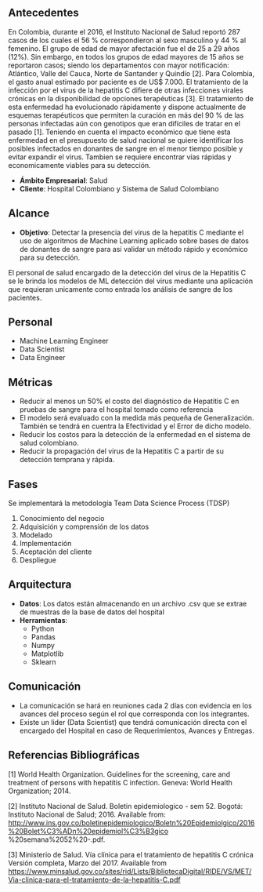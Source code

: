 ## Antecedentes 
En Colombia, durante el 2016, el Instituto Nacional de Salud reportó 287 casos de los cuales el 56 % correspondieron al sexo masculino y 44 % al femenino. El grupo de edad de mayor afectación fue el de 25 a 29 años (12%). Sin embargo, en todos los grupos de edad mayores de 15 años se reportaron casos; siendo los departamentos con mayor notificación: Atlántico, Valle del Cauca, Norte de Santander y Quindío [2]. Para Colombia, el gasto anual estimado por paciente es de US$ 7.000. El tratamiento de la infección por el virus de la hepatitis C difiere de otras infecciones virales crónicas en la disponibilidad de opciones terapéuticas [3]. El tratamiento de esta enfermedad ha evolucionado rápidamente y dispone actualmente de esquemas terapéuticos que permiten la curación en más del 90 % de las personas infectadas aún con genotipos que eran difíciles de tratar en el pasado [1].
Teniendo en cuenta el impacto económico que tiene esta enfermedad en el presupuesto de salud nacional se quiere identificar los posibles infectados en donantes de sangre en el menor tiempo posible y evitar expandir el virus. Tambien se requiere encontrar vías rápidas y economicamente viables para su detección.

* **Ámbito Empresarial**: Salud
* **Cliente**: Hospital Colombiano y Sistema de Salud Colombiano


## Alcance


* **Objetivo**:  Detectar la presencia del virus de la hepatitis C mediante el uso de algoritmos de Machine Learning aplicado sobre bases de datos de donantes de sangre para así validar un método rápido y económico para su detección.

El personal de salud encargado de la detección del virus de la Hepatitis C se le brinda los modelos de ML detección del virus mediante una aplicación que requieran unicamente como entrada los análisis de sangre de los pacientes.

## Personal
* Machine Learning Engineer
* Data Scientist
* Data Engineer
	
## Métricas
* Reducir al menos un 50% el costo del diagnóstico de Hepatitis C en pruebas de sangre para el hospital tomado como referencia
* El modelo será evaluado con la medida más pequeña de Generalización. También se tendrá en cuentra la Efectividad y el Error de dicho modelo.
* Reducir los costos para la detección de la enfermedad en el sistema de salud colombiano.
* Reducir la propagación del virus de la Hepatitis C a partir de su detección temprana y rápida.

## Fases
Se implementará la metodología Team Data Science Process (TDSP)
1. Conocimiento del negocio
2. Adquisición y comprensión de los datos
3. Modelado
4. Implementación
5. Aceptación del cliente
6. Despliegue

## Arquitectura
* **Datos**: Los datos están almacenando en un archivo .csv que se extrae de muestras de la base de datos del hospital
* **Herramientas**:
  * Python
  * Pandas
  * Numpy
  * Matplotlib
  * Sklearn

## Comunicación
* La comunicación se hará en reuniones cada 2 días con evidencia en los avances del proceso según el rol que corresponda con los integrantes.
* Existe un lider (Data Scientist) que tendrá comunicación directa con el encargado del Hospital en caso de Requerimientos, Avances y Entregas.


## Referencias Bibliográficas
[1] World Health Organization. Guidelines for the screening, care and treatment of persons
with hepatitis C infection. Geneva: World Health Organization; 2014.

[2] Instituto Nacional de Salud. Boletin epidemiologico - sem 52. Bogotá: Instituto Nacional
de Salud; 2016. Available from: http://www.ins.gov.co/boletinepidemiologico/Boletn%20Epidemiolgico/2016%20Bolet%C3%ADn%20epidemiol%C3%B3gico
%20semana%2052%20-.pdf.

[3] Ministerio de Salud. Vía clínica para el tratamiento de hepatitis C crónica
Versión completa, Marzo del 2017. Available from https://www.minsalud.gov.co/sites/rid/Lists/BibliotecaDigital/RIDE/VS/MET/Via-clinica-para-el-tratamiento-de-la-hepatitis-C.pdf
